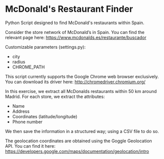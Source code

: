 # McDonald's Restaurant Finder
Python Script designed to find McDonald's restaurants within Spain.

Consider the store network of McDonald’s in Spain.
You can find the relevant page here:
https://www.mcdonalds.es/restaurante/buscador

Customizable parameters (settings.py):

- city
- radius 
- CHROME_PATH

This script currently supports the Google Chrome web browser exclusively.
You can download its driver here:
http://chromedriver.chromium.org/

In this exercise, we extract all McDonalds restaurants within 50 km around
Madrid. 
For each store, we extract the attributes:

- Name
- Address
- Coordinates (latitude/longitude)
- Phone number

We then save the information in a structured way; using a CSV file to do so. 

The geolocation coordinates are obtained using the Goggle Geolocation API.
You can find it here:
https://developers.google.com/maps/documentation/geolocation/intro

